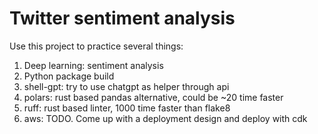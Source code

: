 # Twitter sentiment analysis
Use this project to practice several things:
1. Deep learning: sentiment analysis
1. Python package build
1. shell-gpt: try to use chatgpt as helper through api
1. polars: rust based pandas alternative, could be ~20 time faster
1. ruff: rust based linter, 1000 time faster than flake8
1. aws: TODO. Come up with a deployment design and deploy with cdk 